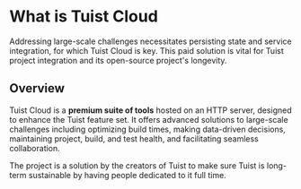# What is Tuist Cloud

Addressing large-scale challenges necessitates persisting state and service integration, for which Tuist Cloud is key. This paid solution is vital for Tuist project integration and its open-source project's longevity.

## Overview

Tuist Cloud is a **premium suite of tools** hosted on an HTTP server, designed to enhance the Tuist feature set. It offers advanced solutions to large-scale challenges including optimizing build times, making data-driven decisions, maintaining project, build, and test health, and facilitating seamless collaboration.

The project is a solution by the creators of Tuist to make sure Tuist is long-term sustainable by having people dedicated to it full time.

